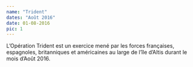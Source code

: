 ```yaml
---
name: "Trident"
dates: "Août 2016"
date: 01-08-2016
pic: 1
---
```

L’Opération Trident est un exercice mené par les forces françaises, espagnoles, britanniques et américaines au large de l’île d’Altis durant le mois d’Août 2016.
